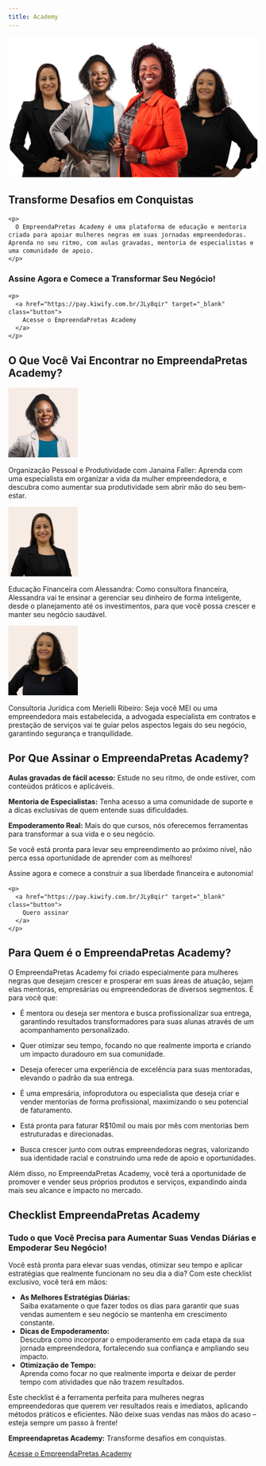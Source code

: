 ```yaml
---
title: Academy
---
```


![Time do EmpreendaPretas Academy](/assets/img/team/todas.jpg)

<div class="wrapper grid grid--400 gap-3">
  <div class="flex">
    <h2>Transforme Desafios em Conquistas</h2>
    
    <p>
      O EmpreendaPretas Academy é uma plataforma de educação e mentoria criada para apoiar mulheres negras em suas jornadas empreendedoras. Aprenda no seu ritmo, com aulas gravadas, mentoria de especialistas e uma comunidade de apoio.
    </p>
  </div>
  
  <div class="flex">
    <h3>Assine Agora e Comece a Transformar Seu Negócio!</h3>
    
    <p>
      <a href="https://pay.kiwify.com.br/JLy8qir" target="_blank" class="button">
        Acesse o EmpreendaPretas Academy
      </a>
    </p>
  </div>
</div>

## O Que Você Vai Encontrar no EmpreendaPretas Academy?

<div class="vertical gap-3 my-5">
  <div class="wrapper horizontal--laptop center gap-3">
    <img src="/assets/img/team/janaina.jpg" alt="Janaina" width="140" />
    <p>
      Organização Pessoal e Produtividade com Janaina Faller: Aprenda com uma especialista em
      organizar a vida da mulher empreendedora, e descubra como aumentar sua produtividade
      sem abrir mão do seu bem-estar.
    </p>
  </div>
  
  <div class="wrapper horizontal--laptop center gap-3">
    <img src="/assets/img/team/alessandra.jpg" alt="Alessandra" width="140" class="pull-right" />
    <p>
      Educação Financeira com Alessandra: Como consultora financeira, Alessandra vai te ensinar a
      gerenciar seu dinheiro de forma inteligente, desde o planejamento até os investimentos, para
      que você possa crescer e manter seu negócio saudável.
    </p>
  </div>
  
  <div class="wrapper horizontal--laptop center gap-3">
    <img src="/assets/img/team/merielli.jpg" alt="Merielli" width="140" />
    <p>
      Consultoria Jurídica com Merielli Ribeiro: Seja você MEI ou uma empreendedora mais
      estabelecida, a advogada especialista em contratos e prestação de serviços vai te guiar pelos
      aspectos legais do seu negócio, garantindo segurança e tranquilidade.
    </p>
  </div>
</div>

## Por Que Assinar o EmpreendaPretas Academy?

**Aulas gravadas de fácil acesso:** Estude no seu ritmo, de onde estiver, com conteúdos práticos e
aplicáveis.

**Mentoria de Especialistas:** Tenha acesso a uma comunidade de suporte e a dicas exclusivas de
quem entende suas dificuldades.

**Empoderamento Real:** Mais do que cursos, nós oferecemos ferramentas para transformar a
sua vida e o seu negócio.

<div class="horizontal--laptop center bg-black p-6 my-6 text-balance home-hero">
  <div class="wrapper flex">
    <p class="font-6">
      Se você está pronta para levar seu empreendimento ao próximo nível, não perca essa
      oportunidade de aprender com as melhores!
    </p>
  </div>
  
  <div class="wrapper flex">
    <p>Assine agora e comece a construir a sua liberdade financeira e autonomia!</p>

    <p>
      <a href="https://pay.kiwify.com.br/JLy8qir" target="_blank" class="button">
        Quero assinar
      </a>
    </p>

  </div>
</div>

## Para Quem é o EmpreendaPretas Academy?

O EmpreendaPretas Academy foi criado especialmente para mulheres negras que desejam
crescer e prosperar em suas áreas de atuação, sejam elas mentoras, empresárias ou
empreendedoras de diversos segmentos. É para você que:

- É mentora ou deseja ser mentora e busca profissionalizar sua entrega, garantindo resultados
  transformadores para suas alunas através de um acompanhamento personalizado.

- Quer otimizar seu tempo, focando no que realmente importa e criando um impacto duradouro
  em sua comunidade.

- Deseja oferecer uma experiência de excelência para suas mentoradas, elevando o padrão da
  sua entrega.

- É uma empresária, infoprodutora ou especialista que deseja criar e vender mentorias de forma
  profissional, maximizando o seu potencial de faturamento.

- Está pronta para faturar R$10mil ou mais por mês com mentorias bem estruturadas e
  direcionadas.

- Busca crescer junto com outras empreendedoras negras, valorizando sua identidade racial e
  construindo uma rede de apoio e oportunidades.

Além disso, no EmpreendaPretas Academy, você terá a oportunidade de promover e vender
seus próprios produtos e serviços, expandindo ainda mais seu alcance e impacto no mercado.

## Checklist EmpreendaPretas Academy

### Tudo o que Você Precisa para Aumentar Suas Vendas Diárias e Empoderar Seu Negócio!

Você está pronta para elevar suas vendas, otimizar seu tempo e aplicar estratégias que
realmente funcionam no seu dia a dia? Com este checklist exclusivo, você terá em mãos:

<div class="page-content bg-grey-100">
  <div class="wrapper">
    <ul class="seamless horizontal--laptop gap-4 text-balance">
      <li>
        <strong class="font-3">As Melhores Estratégias Diárias:</strong>
        <br />
        Saiba exatamente o que fazer todos os dias para garantir que suas vendas aumentem e seu negócio se mantenha em crescimento constante.
      </li>
      <li>
        <strong class="font-3">Dicas de Empoderamento:</strong>
        <br />
        Descubra como incorporar o empoderamento em cada etapa da sua jornada empreendedora, fortalecendo sua confiança e ampliando seu impacto.
      </li>
      <li>
        <strong class="font-3">Otimização de Tempo:</strong>
        <br />
        Aprenda como focar no que realmente importa e deixar de perder tempo com atividades que não trazem resultados.
      </li>
    </ul>
  </div>
</div>

Este checklist é a ferramenta perfeita para mulheres negras empreendedoras que querem ver
resultados reais e imediatos, aplicando métodos práticos e eficientes. Não deixe suas vendas
nas mãos do acaso – esteja sempre um passo à frente!

<div class="text-center">
  <p>
    <strong>Empreendapretas Academy:</strong>
    Transforme desafios em conquistas.
  </p>
  <p>
    <a href="https://pay.kiwify.com.br/JLy8qir" target="_blank" class="button">
      Acesse o EmpreendaPretas Academy
    </a>
  </p>
</div>
